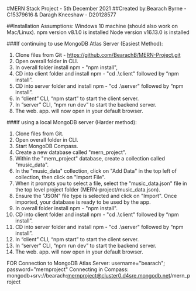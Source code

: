 #MERN Stack Project - 5th December 2021
##Created by:Bearach Byrne - C15379616 & Daragh Kneeshaw - D20128577


##Installation Assumptions:
Windows 10 machine (should also work on Mac/Linux).
npm version v8.1.0 is installed
Node version v16.13.0 is installed

###If continuing to use MongoDB Atlas Server (Easiest Method):
1. Clone files from Git - https://github.com/BearachB/MERN-Project.git
2. Open overall folder in CLI.
3. In overall folder install npm - "npm install",
4. CD into client folder and install npm - "cd .\client\" followed by “npm install”.
5. CD into server folder and install npm - "cd .\server\" followed by “npm install”.
6. In “client” CLI, “npm start” to start the client server.
7. In “server” CLI, “npm run dev” to start the backend server.
8. The web. app. will now open in your default browser.

###If using a local MongoDB server (Harder method):
1. Clone files from Git.
2. Open overall folder in CLI.
3. Start MongoDB Compass.
4. Create a new database called "mern_project".
5. Within the "mern_project" database, create a collection called "music_data".
6. In the "music_data" collection, click on "Add Data" in the top left of collection, then click on "Import File".
7. When it prompts you to select a file, select the "music_data.json" file in the top level project folder (MERN-project/music_data.json).
8. Ensure the "JSON" file type is selected and click on "Import". Once imported, your database is ready to be used by the app.
9. In overall folder install npm - "npm install".
10. CD into client folder and install npm - "cd .\client\" followed by “npm install”.
11. CD into server folder and install npm - "cd .\server\" followed by “npm install”.
12. In “client” CLI, “npm start” to start the client server.
13. In “server” CLI, “npm run dev” to start the backend server.
14. The web. app. will now open in your default browser.



FOR Connection to MongoDB Atlas Server:
      username="bearach"; password="mernproject"
      Connecting in Compass: mongodb+srv://bearach:mernproject@cluster0.d4sre.mongodb.net/mern_project
